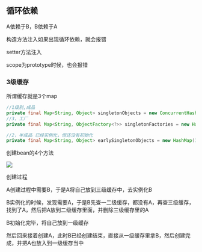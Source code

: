 ## 循环依赖

A依赖于B，B依赖于A



构造方法注入如果出现循环依赖，就会报错



setter方法注入

scope为prototype时候，也会报错



### 3级缓存

所谓缓存就是3个map



```java
//1级别,成品
private final Map<String, Object> singletonObjects = new ConcurrentHashMap(256);
//3，工厂
private final Map<String, ObjectFactory<?>> singletonFactories = new HashMap(16);

//2，半成品	已经实例化，但还没有初始化
private final Map<String, Object> earlySingletonObjects = new HashMap(16);
```





创建bean的4个方法

![](/Users/qifei/develop/learn/java/框架/spring/img/beanFunc.png)



创建过程

A创建过程中需要B，于是A将自己放到三级缓存中，去实例化B



B实例化的时候，发现需要A，于是B先查一二级缓存，都没有A，再查三级缓存，找到了A，然后把A放到二级缓存里面，并删除三级缓存里的A



B初始化完毕，将自己放到一级缓存



然后回来接着创建A，此时B已经创建结束，直接从一级缓存里拿B，然后创建完成，并把A也放入到一级缓存当中




